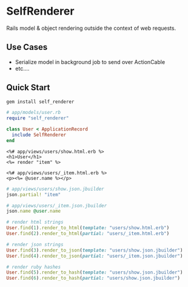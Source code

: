 # SelfRenderer

Rails model & object rendering outside the context of web requests.

## Use Cases

* Serialize model in background job to send over ActionCable
* etc....

## Quick Start

```sh
gem install self_renderer
```

```ruby
# app/models/user.rb
require "self_renderer"

class User < ApplicationRecord
  include SelfRenderer
end
```

```erb
<%# app/views/users/show.html.erb %>
<h1>User</h1>
<%= render "item" %>
```

```erb
<%# app/views/users/_item.html.erb %>
<p><%= @user.name %></p>
```

```ruby
# app/views/users/show.json.jbuilder
json.partial! "item"
```

```ruby
# app/views/users/_item.json.jbuilder
json.name @user.name
```

```ruby
# render html strings
User.find(1).render_to_html(template: "users/show.html.erb")
User.find(2).render_to_html(partial: "users/_item.html.erb")

# render json strings
User.find(3).render_to_json(template: "users/show.json.jbuilder")
User.find(4).render_to_json(partial: "users/_item.json.jbuilder")

# render ruby hashes
User.find(5).render_to_hash(template: "users/show.json.jbuilder")
User.find(6).render_to_hash(partial: "users/show.json.jbuilder")
```
